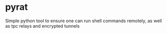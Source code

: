 # pyrat
Simple python tool to ensure one can run shell commands remotely, as well as tpc relays and encrypted tunnels

